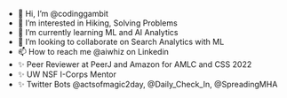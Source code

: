 - 👋 Hi, I’m @codinggambit
- 👀 I’m interested in Hiking, Solving Problems
- 🌱 I’m currently learning ML and AI Analytics
- 💞️ I’m looking to collaborate on Search Analytics with ML
- 📫 How to reach me @aiwhiz on Linkedin
- ✨ Peer Reviewer at PeerJ and Amazon for AMLC and CSS 2022
- ✨ UW NSF I-Corps Mentor
- ✨ Twitter Bots @actsofmagic2day, @Daily_Check_In, @SpreadingMHA

<!---
codinggambit/codinggambit is a ✨ special ✨ repository because its `README.md` (this file) appears on your GitHub profile.
You can click the Preview link to take a look at your changes.
--->
